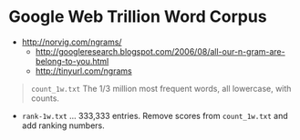 Google Web Trillion Word Corpus
===============================

 * http://norvig.com/ngrams/
   * http://googleresearch.blogspot.com/2006/08/all-our-n-gram-are-belong-to-you.html
   * http://tinyurl.com/ngrams

> `count_1w.txt` The 1/3 million most frequent words, all lowercase, with counts.

 * `rank-1w.txt` ... 333,333 entries. Remove scores from `count_1w.txt` and add ranking numbers.
